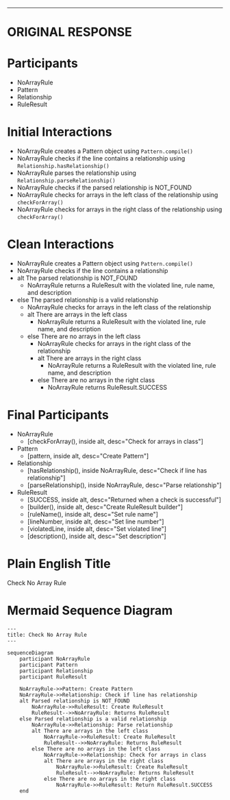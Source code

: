 ----
# ORIGINAL RESPONSE 
# Participants
- NoArrayRule
- Pattern
- Relationship
- RuleResult

# Initial Interactions
- NoArrayRule creates a Pattern object using `Pattern.compile()`
- NoArrayRule checks if the line contains a relationship using `Relationship.hasRelationship()`
- NoArrayRule parses the relationship using `Relationship.parseRelationship()`
- NoArrayRule checks if the parsed relationship is NOT_FOUND
- NoArrayRule checks for arrays in the left class of the relationship using `checkForArray()`
- NoArrayRule checks for arrays in the right class of the relationship using `checkForArray()`

# Clean Interactions
- NoArrayRule creates a Pattern object using `Pattern.compile()`
- NoArrayRule checks if the line contains a relationship
- alt The parsed relationship is NOT_FOUND
  - NoArrayRule returns a RuleResult with the violated line, rule name, and description
- else The parsed relationship is a valid relationship
  - NoArrayRule checks for arrays in the left class of the relationship
  - alt There are arrays in the left class
    - NoArrayRule returns a RuleResult with the violated line, rule name, and description
  - else There are no arrays in the left class
    - NoArrayRule checks for arrays in the right class of the relationship
    - alt There are arrays in the right class
      - NoArrayRule returns a RuleResult with the violated line, rule name, and description
    - else There are no arrays in the right class
      - NoArrayRule returns RuleResult.SUCCESS

# Final Participants
- NoArrayRule
  - [checkForArray(), inside alt, desc="Check for arrays in class"]
- Pattern
  - [pattern, inside alt, desc="Create Pattern"]
- Relationship
  - [hasRelationship(), inside NoArrayRule, desc="Check if line has relationship"]
  - [parseRelationship(), inside NoArrayRule, desc="Parse relationship"]
- RuleResult
  - [SUCCESS, inside alt, desc="Returned when a check is successful"]
  - [builder(), inside alt, desc="Create RuleResult builder"]
  - [ruleName(), inside alt, desc="Set rule name"]
  - [lineNumber, inside alt, desc="Set line number"]
  - [violatedLine, inside alt, desc="Set violated line"]
  - [description(), inside alt, desc="Set description"]

# Plain English Title
Check No Array Rule

# Mermaid Sequence Diagram
```mermaid
---
title: Check No Array Rule
---

sequenceDiagram
    participant NoArrayRule
    participant Pattern
    participant Relationship
    participant RuleResult

    NoArrayRule->>Pattern: Create Pattern
    NoArrayRule->>Relationship: Check if line has relationship
    alt Parsed relationship is NOT_FOUND
        NoArrayRule->>RuleResult: Create RuleResult
        RuleResult-->>NoArrayRule: Returns RuleResult
    else Parsed relationship is a valid relationship
        NoArrayRule->>Relationship: Parse relationship
        alt There are arrays in the left class
            NoArrayRule->>RuleResult: Create RuleResult
            RuleResult-->>NoArrayRule: Returns RuleResult
        else There are no arrays in the left class
            NoArrayRule->>Relationship: Check for arrays in class
            alt There are arrays in the right class
                NoArrayRule->>RuleResult: Create RuleResult
                RuleResult-->>NoArrayRule: Returns RuleResult
            else There are no arrays in the right class
                NoArrayRule->>RuleResult: Return RuleResult.SUCCESS
    end
```
